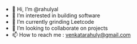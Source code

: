 - 👋 Hi, I’m @rahulyal
- 👀 I’m interested in building software
- 🌱 I’m currently grinding Leetcode
- 💞️ I’m looking to collaborate on projects
- 📫 How to reach me : venkatarahuly@gmail.com

<!---
rahulyal/rahulyal is a ✨ special ✨ repository because its `README.md` (this file) appears on your GitHub profile.
You can click the Preview link to take a look at your changes.
--->
